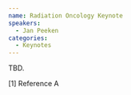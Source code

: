 ```yaml
---
name: Radiation Oncology Keynote
speakers:
  - Jan Peeken
categories:
  - Keynotes
---
```


TBD.

[1] Reference A

<!--- 
<iframe width="560" height="315" src="https://www.youtube.com/embed/PUl9bvLMDsw?si=_i0TxQtl0TTkZLSe" title="YouTube video player" frameborder="0" allow="accelerometer; autoplay; clipboard-write; encrypted-media; gyroscope; picture-in-picture; web-share" allowfullscreen></iframe>
-->